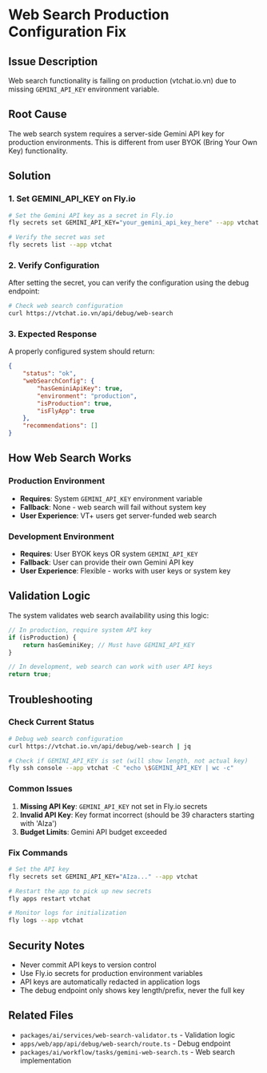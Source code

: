 # Web Search Production Configuration Fix

## Issue Description

Web search functionality is failing on production (vtchat.io.vn) due to missing `GEMINI_API_KEY` environment variable.

## Root Cause

The web search system requires a server-side Gemini API key for production environments. This is different from user BYOK (Bring Your Own Key) functionality.

## Solution

### 1. Set GEMINI_API_KEY on Fly.io

```bash
# Set the Gemini API key as a secret in Fly.io
fly secrets set GEMINI_API_KEY="your_gemini_api_key_here" --app vtchat

# Verify the secret was set
fly secrets list --app vtchat
```

### 2. Verify Configuration

After setting the secret, you can verify the configuration using the debug endpoint:

```bash
# Check web search configuration
curl https://vtchat.io.vn/api/debug/web-search
```

### 3. Expected Response

A properly configured system should return:

```json
{
    "status": "ok",
    "webSearchConfig": {
        "hasGeminiApiKey": true,
        "environment": "production",
        "isProduction": true,
        "isFlyApp": true
    },
    "recommendations": []
}
```

## How Web Search Works

### Production Environment

- **Requires**: System `GEMINI_API_KEY` environment variable
- **Fallback**: None - web search will fail without system key
- **User Experience**: VT+ users get server-funded web search

### Development Environment

- **Requires**: User BYOK keys OR system `GEMINI_API_KEY`
- **Fallback**: User can provide their own Gemini API key
- **User Experience**: Flexible - works with user keys or system key

## Validation Logic

The system validates web search availability using this logic:

```typescript
// In production, require system API key
if (isProduction) {
    return hasGeminiKey; // Must have GEMINI_API_KEY
}

// In development, web search can work with user API keys
return true;
```

## Troubleshooting

### Check Current Status

```bash
# Debug web search configuration
curl https://vtchat.io.vn/api/debug/web-search | jq

# Check if GEMINI_API_KEY is set (will show length, not actual key)
fly ssh console --app vtchat -C "echo \$GEMINI_API_KEY | wc -c"
```

### Common Issues

1. **Missing API Key**: `GEMINI_API_KEY` not set in Fly.io secrets
2. **Invalid API Key**: Key format incorrect (should be 39 characters starting with 'AIza')
3. **Budget Limits**: Gemini API budget exceeded

### Fix Commands

```bash
# Set the API key
fly secrets set GEMINI_API_KEY="AIza..." --app vtchat

# Restart the app to pick up new secrets
fly apps restart vtchat

# Monitor logs for initialization
fly logs --app vtchat
```

## Security Notes

- Never commit API keys to version control
- Use Fly.io secrets for production environment variables
- API keys are automatically redacted in application logs
- The debug endpoint only shows key length/prefix, never the full key

## Related Files

- `packages/ai/services/web-search-validator.ts` - Validation logic
- `apps/web/app/api/debug/web-search/route.ts` - Debug endpoint
- `packages/ai/workflow/tasks/gemini-web-search.ts` - Web search implementation
